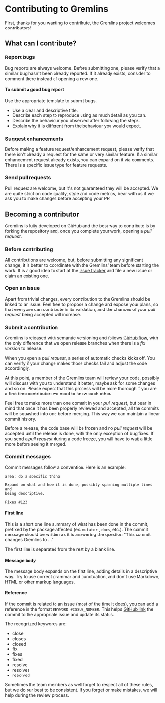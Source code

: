 # Contributing to Gremlins

First, thanks for you wanting to contribute, the Gremlins project welcomes contributors!

## What can I contribute?

### Report bugs

Bug reports are always welcome. Before submitting one, please verify that a similar bug hasn't been already reported. If
it already exists, consider to comment there instead of opening a new one.

#### To submit a good bug report

Use the appropriate template to submit bugs.

- Use a clear and descriptive title.
- Describe each step to reproduce using as much detail as you can.
- Describe the behaviour you observed after following the steps.
- Explain why it is different from the behaviour you would expect.

### Suggest enhancements

Before making a feature request/enhancement request, please verify that there isn't already a request for the same or
very similar feature. If a similar enhancement request already exists, you can expand on it via comments.
There is a specific issue type for feature requests.

### Send pull requests

Pull request are welcome, but it's not guaranteed they will be accepted. We are quite strict on code quality, style and
code metrics, bear with us if we ask you to make changes before accepting your PR.

## Becoming a contributor

Gremlins is fully developed on GitHub and the best way to contribute is by forking the repository and, once you complete
your work, opening a _pull request_.

### Before contributing

All contributions are welcome, but, before submitting any significant change, it is better to coordinate with the
Gremlins' team before starting the work. It is a good idea to start at
the [issue tracker](https://github.com/singhnishant94/gremlins/issues) and file a new issue or claim an existing one.

### Open an issue

Apart from trivial changes, every contribution to the Gremlins should be linked to an issue. Feel free to propose a
change and expose your plans, so that everyone can contribute in its validation, and the chances of your _pull request_
being accepted will increase.

### Submit a contribution

Gremlins is released with semantic versioning and
follows [GitHub flow](https://docs.github.com/en/get-started/quickstart/github-flow), with the only difference that we
open release branches when there is a _fix version_ to release.

When you open a _pull request_, a series of automatic checks kicks off. You can verify if your change makes those checks
fail and adjust the code accordingly.

At this point, a member of the Gremlins team will review your code, possibly will
discuss with you to understand it better, maybe ask for some changes and so on. Please expect that this process will be
more thorough if you are a first time contributor: we need to know each other.

Feel free to make more than one commit in your _pull request_, but bear in mind that once it has been properly reviewed
and accepted, all the commits will be squashed into one before merging. This way we can maintain a linear commit
history.

Before a release, the code base will be frozen and no _pull request_ will be accepted until the release is done, with
the only exception of bug fixes. If you send a _pull request_ during a code freeze, you will have to wait a little more
before seeing it merged.

### Commit messages

Commit messages follow a convention. Here is an example:

```
area: do a specific thing

Expand on what and how it is done, possibly spanning multiple lines and
being descriptive.

Fixes #123
```

#### First line

This is a short one line summary of what has been done in the commit, prefixed by the package affected (ex. `mutator`
, `docs`, etc.). The commit message should be written as it is answering the question "This commit changes Gremlins to
..."

The first line is separated from the rest by a blank line.

#### Message body

The message body expands on the first line, adding details in a descriptive way. Try to use correct grammar and
punctuation, and don't use Markdown, HTML or other markup languages.

#### Reference

If the commit is related to an issue (most of the time it does), you can add a reference in the
format `KEYWORD #ISSUE_NUMBER`. This
helps [GitHub link](https://docs.github.com/en/issues/tracking-your-work-with-issues/linking-a-pull-request-to-an-issue#linking-a-pull-request-to-an-issue-using-a-keyword)
the commit to the appropriate issue and update its status.

The recognized keywords are:

- close
- closes
- closed
- fix
- fixes
- fixed
- resolve
- resolves
- resolved

Sometimes the team members as well forget to respect all of these rules, but we do our best to be consistent. If you
forget or make mistakes, we will help during the review process.
